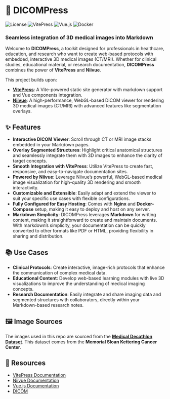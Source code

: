 # 🩻 DICOMPress

![License](https://img.shields.io/badge/license-MIT-blue.svg) ![VitePress](https://img.shields.io/badge/VitePress-Framework-blue) ![Vue.js](https://img.shields.io/badge/Vue.js-Frontend-green) ![Docker](https://img.shields.io/badge/Docker-Easy--Deployment-blue)

### Seamless integration of 3D medical images into Markdown

Welcome to **DICOMPress**, a toolkit designed for professionals in healthcare, education, and research who want to create web-based protocols with embedded, interactive 3D medical images (CT/MRI). Whether for clinical studies, educational material, or research documentation, **DICOMPress** combines the power of **VitePress** and **Niivue**.

This project builds upon:
- **[VitePress](https://github.com/vuejs/vitepress)**: A Vite-powered static site generator with markdown support and Vue components integration.
- **[Niivue](https://github.com/niivue/niivue)**: A high-performance, WebGL-based DICOM viewer for rendering 3D medical images (CT/MRI) with advanced features like segmentation overlays.

## ✨ Features

- **Interactive DICOM Viewer**: Scroll through CT or MRI image stacks embedded in your Markdown pages.
- **Overlay Segmented Structures**: Highlight critical anatomical structures and seamlessly integrate them with 3D images to enhance the clarity of target concepts.
- **Smooth Integration with VitePress**: Utilize VitePress to create fast, responsive, and easy-to-navigate documentation sites.
- **Powered by Niivue**: Leverage Niivue’s powerful, WebGL-based medical image visualization for high-quality 3D rendering and smooth interactivity.
- **Customizable and Extensible**: Easily adapt and extend the viewer to suit your specific use cases with flexible configurations.
- **Fully Configured for Easy Hosting**: Comes with **Nginx** and **Docker-Compose** setup, making it easy to deploy and host on any server.
- **Markdown Simplicity**: DICOMPress leverages **Markdown** for writing content, making it straightforward to create and maintain documents. With markdown’s simplicity, your documentation can be quickly converted to other formats like PDF or HTML, providing flexibility in sharing and distribution.


## 📚 Use Cases

- **Clinical Protocols**: Create interactive, image-rich protocols that enhance the communication of complex medical data.
- **Educational Content**: Develop web-based learning modules with live 3D visualizations to improve the understanding of medical imaging concepts.
- **Research Documentation**: Easily integrate and share imaging data and segmented structures with collaborators, directly within your Markdown-based research notes.

## 🖼 Image Sources

The images used in this repo are sourced from the **[Medical Decathlon Dataset](http://medicaldecathlon.com/)**. This dataset comes from the **Memorial Sloan Kettering Cancer Center**.

## 🔗 Resources

- [VitePress Documentation](https://vitepress.vuejs.org/)
- [Niivue Documentation](https://niivue.github.io/niivue/)
- [Vue.js Documentation](https://vuejs.org/)
- [DICOM](https://www.dicomstandard.org/)